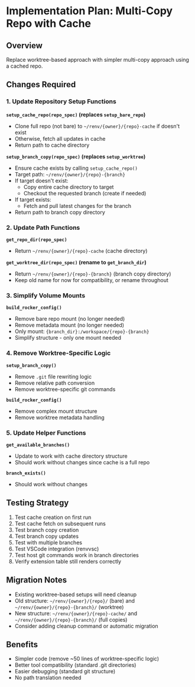 # Implementation Plan: Multi-Copy Repo with Cache

## Overview
Replace worktree-based approach with simpler multi-copy approach using a cached repo.

## Changes Required

### 1. Update Repository Setup Functions

**`setup_cache_repo(repo_spec)` (replaces `setup_bare_repo`)**
- Clone full repo (not bare) to `~/renv/{owner}/{repo}-cache` if doesn't exist
- Otherwise, fetch all updates in cache
- Return path to cache directory

**`setup_branch_copy(repo_spec)` (replaces `setup_worktree`)**
- Ensure cache exists by calling `setup_cache_repo()`
- Target path: `~/renv/{owner}/{repo}-{branch}`
- If target doesn't exist:
  - Copy entire cache directory to target
  - Checkout the requested branch (create if needed)
- If target exists:
  - Fetch and pull latest changes for the branch
- Return path to branch copy directory

### 2. Update Path Functions

**`get_repo_dir(repo_spec)`**
- Return `~/renv/{owner}/{repo}-cache` (cache directory)

**`get_worktree_dir(repo_spec)` (rename to `get_branch_dir`)**
- Return `~/renv/{owner}/{repo}-{branch}` (branch copy directory)
- Keep old name for now for compatibility, or rename throughout

### 3. Simplify Volume Mounts

**`build_rocker_config()`**
- Remove bare repo mount (no longer needed)
- Remove metadata mount (no longer needed)
- Only mount: `{branch_dir}:/workspace/{repo}-{branch}`
- Simplify structure - only one mount needed

### 4. Remove Worktree-Specific Logic

**`setup_branch_copy()`**
- Remove `.git` file rewriting logic
- Remove relative path conversion
- Remove worktree-specific git commands

**`build_rocker_config()`**
- Remove complex mount structure
- Remove worktree metadata handling

### 5. Update Helper Functions

**`get_available_branches()`**
- Update to work with cache directory structure
- Should work without changes since cache is a full repo

**`branch_exists()`**
- Should work without changes

## Testing Strategy

1. Test cache creation on first run
2. Test cache fetch on subsequent runs
3. Test branch copy creation
4. Test branch copy updates
5. Test with multiple branches
6. Test VSCode integration (renvvsc)
7. Test host git commands work in branch directories
8. Verify extension table still renders correctly

## Migration Notes

- Existing worktree-based setups will need cleanup
- Old structure: `~/renv/{owner}/{repo}/` (bare) and `~/renv/{owner}/{repo}-{branch}/` (worktree)
- New structure: `~/renv/{owner}/{repo}-cache/` and `~/renv/{owner}/{repo}-{branch}/` (full copies)
- Consider adding cleanup command or automatic migration

## Benefits

- Simpler code (remove ~50 lines of worktree-specific logic)
- Better tool compatibility (standard .git directories)
- Easier debugging (standard git structure)
- No path translation needed
